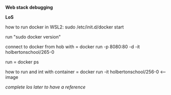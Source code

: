 **Web stack debugging**

**LoS**

how to run docker in WSL2: sudo /etc/init.d/docker start

run "sudo docker version"


connect to docker from hob with = docker run -p 8080:80 -d -it holbertonschool/265-0

run = docker ps 

how to run and int with container = docker run -it holbertonschool/256-0    <-- image


 

*complete los later to have a reference*

